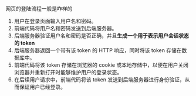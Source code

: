 网页的登陆流程一般是咋样的
1. 用户在登录页面输入用户名和密码。
2. 前端代码将用户名和密码发送到后端服务器。
3. 后端服务器验证用户名和密码是否正确，并且**生成一个用于表示用户会话状态的 token**
4. 后端服务器返回一个带有该 token 的 HTTP 响应，同时将该 token 存储在数据库中。
5. 前端代码将该 token 存储在浏览器的 cookie 或本地存储中，以便在用户关闭浏览器并重新打开时能够维护用户的登录状态。
6. 在后续用户请求中，前端代码将该 token 发送到后端服务器进行身份验证，从而保证用户已经登录。